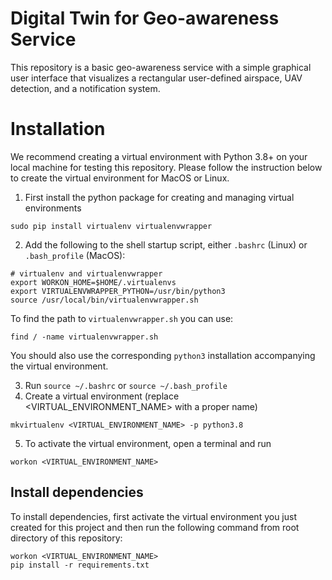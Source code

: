 # Digital Twin for Geo-awareness Service
This repository is a basic geo-awareness service with a simple graphical user interface that visualizes a rectangular user-defined airspace, UAV detection, and a notification system.

# Installation 

We recommend creating a virtual environment with Python 3.8+ on your local machine for testing this repository. Please follow the instruction below to create the virtual environment for MacOS or Linux. 

1. First install the python package for creating and managing virtual environments 
```
sudo pip install virtualenv virtualenvwrapper
``` 
2. Add the following to the shell startup script, either `.bashrc` (Linux) or `.bash_profile` (MacOS):
```
# virtualenv and virtualenvwrapper
export WORKON_HOME=$HOME/.virtualenvs
export VIRTUALENVWRAPPER_PYTHON=/usr/bin/python3
source /usr/local/bin/virtualenvwrapper.sh
```
To find the path to `virtualenvwrapper.sh` you can use: 
```
find / -name virtualenvwrapper.sh
```
 You should also use the corresponding `python3` installation accompanying the virtual environment.

3. Run `source ~/.bashrc` or `source ~/.bash_profile` 
4. Create a virtual environment (replace <VIRTUAL_ENVIRONMENT_NAME> with a proper name)
```
mkvirtualenv <VIRTUAL_ENVIRONMENT_NAME> -p python3.8
``` 
5. To activate the virtual environment, open a terminal and run
```
workon <VIRTUAL_ENVIRONMENT_NAME>
``` 


## Install dependencies 

To install dependencies, first activate the virtual environment you just created for this project and then run the following command from root directory of this repository:
```
workon <VIRTUAL_ENVIRONMENT_NAME>
pip install -r requirements.txt
``` 
